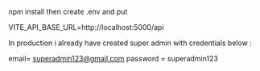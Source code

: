 npm install then create .env and put 

VITE_API_BASE_URL=http://localhost:5000/api

In production i already have created super admin with credentials below :

email= superadmin123@gmail.com
password = superadmin123
